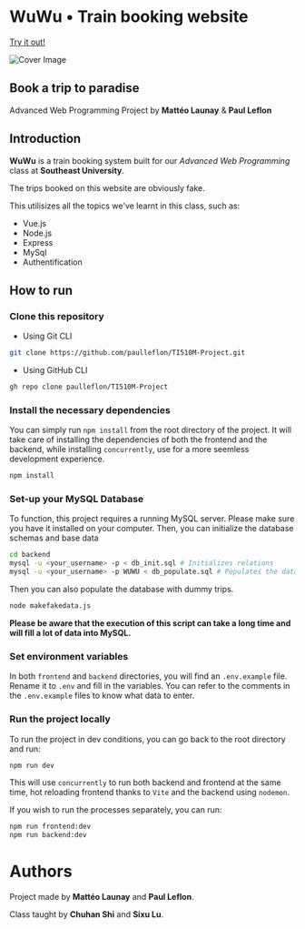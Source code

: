 # WuWu • Train booking website
[Try it out!](https://wuwu.leflon.fr)

![Cover Image](https://www.github.com/leflon/TI510M-Project/images/cover.png)
## Book a trip to paradise
Advanced Web Programming Project by **Mattéo Launay** & **Paul Leflon**
## Introduction
**WuWu** is a train booking system built for our *Advanced Web Programming* class at **Southeast University**. 

The trips booked on this website are obviously fake. 

This utilisizes all the topics we've learnt in this class, such as: 
 - Vue.js
 - Node.js
 - Express
 - MySql
 - Authentification

 ## How to run
 ### Clone this repository
 - Using Git CLI
 ```sh
 git clone https://github.com/paulleflon/TI510M-Project.git
 ```
 - Using GitHub CLI
 ```sh
gh repo clone paulleflon/TI510M-Project
 ```
### Install the necessary dependencies
You can simply run `npm install` from the root directory of the project. It will take care of installing the dependencies of both the frontend and the backend, while installing `concurrently`, use for a more seemless development experience.
```sh
npm install
```
### Set-up your MySQL Database
To function, this project requires a running MySQL server. Please make sure you have it installed on your computer. Then, you can initialize the database schemas and base data
```sh
cd backend
mysql -u <your_username> -p < db_init.sql # Initializes relations
mysql -u <your_username> -p WUWU < db_populate.sql # Populates the database with base data
```
Then you can also populate the database with dummy trips.
```sh
node makefakedata.js
```
**Please be aware that the execution of this script can take a long time and will fill a lot of data into MySQL.**
### Set environment variables
In both `frontend` and `backend` directories, you will find an `.env.example` file. Rename it to `.env` and fill in the variables. You can refer to the comments in the `.env.example` files to know what data to enter.
### Run the project locally
To run the project in dev conditions, you can go back to the root directory and run:
```sh
npm run dev
```
This will use `concurrently` to run both backend and frontend at the same time, hot reloading frontend thanks to `Vite` and the backend using `nodemon`.

If you wish to run the processes separately, you can run:
```sh
npm run frontend:dev
npm run backend:dev
```

# Authors
Project made by **Mattéo Launay** and **Paul Leflon**.

Class taught by **Chuhan Shi** and **Sixu Lu**.